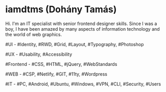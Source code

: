 # iamdtms (Dohány Tamás)

Hi. I'm an IT specialist with senior frontend designer skills. Since I was a boy, I have been amazed by many aspects of information technology and the world of web graphics.

#UI - #Identity, #RWD, #Grid, #Layout, #Typography, #Photoshop 

#UX - #Usability, #Accessibility

#Frontend - #CSS, #HTML, #jQuery, #WebStandards

#WEB - #CSP, #Netlify, #GIT, #11ty, #Wordpress 

#IT - #PC, #Android, #Ubuntu, #Windows, #VPN, #CLI, #Security, #Users
